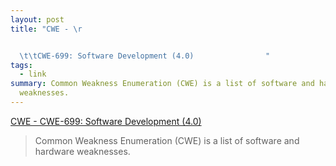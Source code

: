 ```yaml
---
layout: post
title: "CWE - \r


  \t\tCWE-699: Software Development (4.0)                "
tags:
  - link
summary: Common Weakness Enumeration (CWE) is a list of software and hardware
  weaknesses.
---
```


[CWE - CWE-699: Software Development (4.0)](https://cwe.mitre.org/data/definitions/699.html)

<blockquote><p>
Common Weakness Enumeration (CWE) is a list of software and hardware weaknesses.
</p></blockquote>

